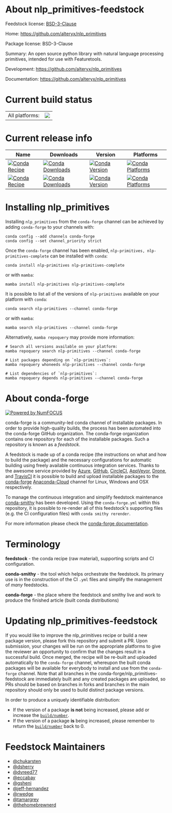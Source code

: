 About nlp_primitives-feedstock
==============================

Feedstock license: [BSD-3-Clause](https://github.com/conda-forge/nlp_primitives-feedstock/blob/main/LICENSE.txt)

Home: https://github.com/alteryx/nlp_primitives

Package license: BSD-3-Clause

Summary: An open source python library with natural language processing primitives, intended for use with Featuretools.

Development: https://github.com/alteryx/nlp_primitives

Documentation: https://github.com/alteryx/nlp_primitives

Current build status
====================


<table><tr><td>All platforms:</td>
    <td>
      <a href="https://dev.azure.com/conda-forge/feedstock-builds/_build/latest?definitionId=10523&branchName=main">
        <img src="https://dev.azure.com/conda-forge/feedstock-builds/_apis/build/status/nlp_primitives-feedstock?branchName=main">
      </a>
    </td>
  </tr>
</table>

Current release info
====================

| Name | Downloads | Version | Platforms |
| --- | --- | --- | --- |
| [![Conda Recipe](https://img.shields.io/badge/recipe-nlp--primitives-green.svg)](https://anaconda.org/conda-forge/nlp-primitives) | [![Conda Downloads](https://img.shields.io/conda/dn/conda-forge/nlp-primitives.svg)](https://anaconda.org/conda-forge/nlp-primitives) | [![Conda Version](https://img.shields.io/conda/vn/conda-forge/nlp-primitives.svg)](https://anaconda.org/conda-forge/nlp-primitives) | [![Conda Platforms](https://img.shields.io/conda/pn/conda-forge/nlp-primitives.svg)](https://anaconda.org/conda-forge/nlp-primitives) |
| [![Conda Recipe](https://img.shields.io/badge/recipe-nlp--primitives--complete-green.svg)](https://anaconda.org/conda-forge/nlp-primitives-complete) | [![Conda Downloads](https://img.shields.io/conda/dn/conda-forge/nlp-primitives-complete.svg)](https://anaconda.org/conda-forge/nlp-primitives-complete) | [![Conda Version](https://img.shields.io/conda/vn/conda-forge/nlp-primitives-complete.svg)](https://anaconda.org/conda-forge/nlp-primitives-complete) | [![Conda Platforms](https://img.shields.io/conda/pn/conda-forge/nlp-primitives-complete.svg)](https://anaconda.org/conda-forge/nlp-primitives-complete) |

Installing nlp_primitives
=========================

Installing `nlp_primitives` from the `conda-forge` channel can be achieved by adding `conda-forge` to your channels with:

```
conda config --add channels conda-forge
conda config --set channel_priority strict
```

Once the `conda-forge` channel has been enabled, `nlp-primitives, nlp-primitives-complete` can be installed with `conda`:

```
conda install nlp-primitives nlp-primitives-complete
```

or with `mamba`:

```
mamba install nlp-primitives nlp-primitives-complete
```

It is possible to list all of the versions of `nlp-primitives` available on your platform with `conda`:

```
conda search nlp-primitives --channel conda-forge
```

or with `mamba`:

```
mamba search nlp-primitives --channel conda-forge
```

Alternatively, `mamba repoquery` may provide more information:

```
# Search all versions available on your platform:
mamba repoquery search nlp-primitives --channel conda-forge

# List packages depending on `nlp-primitives`:
mamba repoquery whoneeds nlp-primitives --channel conda-forge

# List dependencies of `nlp-primitives`:
mamba repoquery depends nlp-primitives --channel conda-forge
```


About conda-forge
=================

[![Powered by
NumFOCUS](https://img.shields.io/badge/powered%20by-NumFOCUS-orange.svg?style=flat&colorA=E1523D&colorB=007D8A)](https://numfocus.org)

conda-forge is a community-led conda channel of installable packages.
In order to provide high-quality builds, the process has been automated into the
conda-forge GitHub organization. The conda-forge organization contains one repository
for each of the installable packages. Such a repository is known as a *feedstock*.

A feedstock is made up of a conda recipe (the instructions on what and how to build
the package) and the necessary configurations for automatic building using freely
available continuous integration services. Thanks to the awesome service provided by
[Azure](https://azure.microsoft.com/en-us/services/devops/), [GitHub](https://github.com/),
[CircleCI](https://circleci.com/), [AppVeyor](https://www.appveyor.com/),
[Drone](https://cloud.drone.io/welcome), and [TravisCI](https://travis-ci.com/)
it is possible to build and upload installable packages to the
[conda-forge](https://anaconda.org/conda-forge) [Anaconda-Cloud](https://anaconda.org/)
channel for Linux, Windows and OSX respectively.

To manage the continuous integration and simplify feedstock maintenance
[conda-smithy](https://github.com/conda-forge/conda-smithy) has been developed.
Using the ``conda-forge.yml`` within this repository, it is possible to re-render all of
this feedstock's supporting files (e.g. the CI configuration files) with ``conda smithy rerender``.

For more information please check the [conda-forge documentation](https://conda-forge.org/docs/).

Terminology
===========

**feedstock** - the conda recipe (raw material), supporting scripts and CI configuration.

**conda-smithy** - the tool which helps orchestrate the feedstock.
                   Its primary use is in the construction of the CI ``.yml`` files
                   and simplify the management of *many* feedstocks.

**conda-forge** - the place where the feedstock and smithy live and work to
                  produce the finished article (built conda distributions)


Updating nlp_primitives-feedstock
=================================

If you would like to improve the nlp_primitives recipe or build a new
package version, please fork this repository and submit a PR. Upon submission,
your changes will be run on the appropriate platforms to give the reviewer an
opportunity to confirm that the changes result in a successful build. Once
merged, the recipe will be re-built and uploaded automatically to the
`conda-forge` channel, whereupon the built conda packages will be available for
everybody to install and use from the `conda-forge` channel.
Note that all branches in the conda-forge/nlp_primitives-feedstock are
immediately built and any created packages are uploaded, so PRs should be based
on branches in forks and branches in the main repository should only be used to
build distinct package versions.

In order to produce a uniquely identifiable distribution:
 * If the version of a package **is not** being increased, please add or increase
   the [``build/number``](https://docs.conda.io/projects/conda-build/en/latest/resources/define-metadata.html#build-number-and-string).
 * If the version of a package **is** being increased, please remember to return
   the [``build/number``](https://docs.conda.io/projects/conda-build/en/latest/resources/define-metadata.html#build-number-and-string)
   back to 0.

Feedstock Maintainers
=====================

* [@chukarsten](https://github.com/chukarsten/)
* [@dsherry](https://github.com/dsherry/)
* [@dvreed77](https://github.com/dvreed77/)
* [@eccabay](https://github.com/eccabay/)
* [@gsheni](https://github.com/gsheni/)
* [@jeff-hernandez](https://github.com/jeff-hernandez/)
* [@rwedge](https://github.com/rwedge/)
* [@tamargrey](https://github.com/tamargrey/)
* [@thehomebrewnerd](https://github.com/thehomebrewnerd/)

